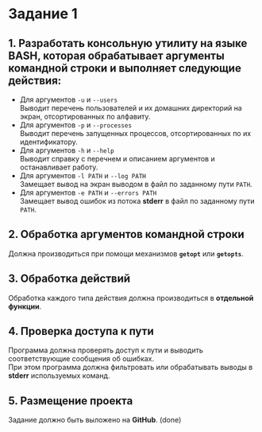 # Задание 1

## 1. Разработать консольную утилиту на языке **BASH**, которая обрабатывает аргументы командной строки и выполняет следующие действия:
- Для аргументов `-u` и `--users`  
  Выводит перечень пользователей и их домашних директорий на экран, отсортированных по алфавиту.
- Для аргументов `-p` и `--processes`  
  Выводит перечень запущенных процессов, отсортированных по их идентификатору.
- Для аргументов `-h` и `--help`  
  Выводит справку с перечнем и описанием аргументов и останавливает работу.
- Для аргументов `-l PATH` и `--log PATH`  
  Замещает вывод на экран выводом в файл по заданному пути `PATH`.
- Для аргументов `-e PATH` и `--errors PATH`  
  Замещает вывод ошибок из потока **stderr** в файл по заданному пути `PATH`.

## 2. Обработка аргументов командной строки  
Должна производиться при помощи механизмов **`getopt`** или **`getopts`**.  

## 3. Обработка действий  
Обработка каждого типа действия должна производиться в **отдельной функции**.  

## 4. Проверка доступа к пути  
Программа должна проверять доступ к пути и выводить соответствующие сообщения об ошибках.  
При этом программа должна фильтровать или обрабатывать выводы в **stderr** используемых команд.  

## 5. Размещение проекта  
Задание должно быть выложено на **GitHub**. (done)
